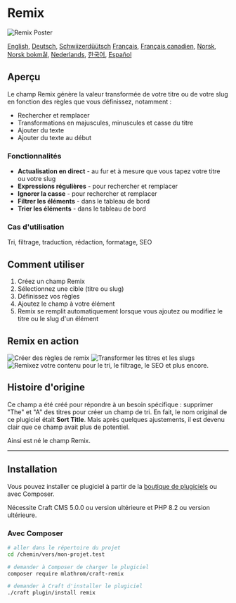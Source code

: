 # Remix

![Remix Poster](https://mlathrom-storage-00.sfo3.cdn.digitaloceanspaces.com/github/mlathrom/craft-remix/remix-00-poster.jpg?v1)

[English](docs/en/README.md), [Deutsch](docs/de/README.md), [Schwiizerdüütsch](docs/de-CH/README.md)
[Français](docs/fr/README.md), [Français canadien](docs/fr-CA/README.md), [Norsk](docs/no/README.md), [Norsk bokmål](docs/nb/README.md), [Nederlands](docs/nl/README.md), [한국어](docs/ko/README.md), [Español](docs/es/README.md)

## Aperçu

Le champ Remix génère la valeur transformée de votre titre ou de votre slug en fonction des règles que vous définissez, notamment :

 - Rechercher et remplacer
 - Transformations en majuscules, minuscules et casse du titre
 - Ajouter du texte
 - Ajouter du texte au début

### Fonctionnalités
 - **Actualisation en direct** - au fur et à mesure que vous tapez votre titre ou votre slug
 - **Expressions régulières** - pour rechercher et remplacer
 - **Ignorer la casse** - pour rechercher et remplacer
 - **Filtrer les éléments** - dans le tableau de bord
 - **Trier les éléments** - dans le tableau de bord

### Cas d'utilisation
Tri, filtrage, traduction, rédaction, formatage, SEO

## Comment utiliser
1. Créez un champ Remix
2. Sélectionnez une cible (titre ou slug)
3. Définissez vos règles
4. Ajoutez le champ à votre élément
5. Remix se remplit automatiquement lorsque vous ajoutez ou modifiez le titre ou le slug d'un élément

## Remix en action
![Créer des règles de remix](https://mlathrom-storage-00.sfo3.cdn.digitaloceanspaces.com/github/mlathrom/craft-remix/remix-01-create-rules.jpg?v1)
![Transformer les titres et les slugs](https://mlathrom-storage-00.sfo3.cdn.digitaloceanspaces.com/github/mlathrom/craft-remix/remix-02-transform.jpg?v1)
![Remixez votre contenu pour le tri, le filtrage, le SEO et plus encore.](https://mlathrom-storage-00.sfo3.cdn.digitaloceanspaces.com/github/mlathrom/craft-remix/remix-03-remix-content.jpg?v2)

## Histoire d'origine
Ce champ a été créé pour répondre à un besoin spécifique : supprimer "The" et "A" des titres pour créer un champ de tri. En fait, le nom original de ce plugiciel était **Sort Title**. Mais après quelques ajustements, il est devenu clair que ce champ avait plus de potentiel.

Ainsi est né le champ Remix.

---

## Installation

Vous pouvez installer ce plugiciel à partir de la [boutique de plugiciels](https://plugins.craftcms.com/remix) ou avec Composer.

Nécessite Craft CMS 5.0.0 ou version ultérieure et PHP 8.2 ou version ultérieure.

### Avec Composer

```bash
# aller dans le répertoire du projet
cd /chemin/vers/mon-projet.test

# demander à Composer de charger le plugiciel
composer require mlathrom/craft-remix

# demander à Craft d'installer le plugiciel
./craft plugin/install remix
```